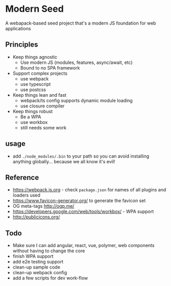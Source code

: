 # Modern Seed

A webapack-based seed project that's a modern JS foundation for web applications

## Principles

* Keep things agnostic
  * Use modern JS (modules, features, async/await, etc)
  * Bound to no SPA framework
* Support complex projects
  * use webpack
  * use typescript
  * use postcss
* Keep things lean and fast
  * webpack/ts config supports dynamic module loading
  * use closure compiler
* Keep things robust
  * Be a WPA
  * use workbox
  * still needs some work

## usage
* add `./node_modules/.bin` to your path so you can avoid installing anything globally... because we all know it's evil!

## Reference
* https://webpack.js.org - check `package.json` for names of all plugins and loaders used
* https://www.favicon-generator.org/ to generate the favicon set
* OG meta-tags http://ogp.me/
* https://developers.google.com/web/tools/workbox/ - WPA support
* http://publicicons.org/


## Todo

* Make sure I can add angular, react, vue, polymer, web components without having to change the core
* finish WPA support
* add e2e testing support
* clean-up sample code
* clean-up webpack config
* add a few scripts for dev work-flow
